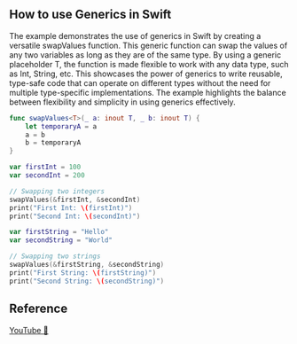 ## How to use Generics in Swift

The example demonstrates the use of generics in Swift by creating a versatile swapValues function. This generic function can swap the values of any two variables as long as they are of the same type. By using a generic placeholder T, the function is made flexible to work with any data type, such as Int, String, etc. This showcases the power of generics to write reusable, type-safe code that can operate on different types without the need for multiple type-specific implementations. The example highlights the balance between flexibility and simplicity in using generics effectively.

```swift
func swapValues<T>(_ a: inout T, _ b: inout T) {
    let temporaryA = a
    a = b
    b = temporaryA
}

var firstInt = 100
var secondInt = 200

// Swapping two integers
swapValues(&firstInt, &secondInt)
print("First Int: \(firstInt)")
print("Second Int: \(secondInt)")

var firstString = "Hello"
var secondString = "World"

// Swapping two strings
swapValues(&firstString, &secondString)
print("First String: \(firstString)")
print("Second String: \(secondString)")
```

## Reference

[YouTube 👀](https://youtube.com/shorts/zLN8ERm0WnU?feature=share)

